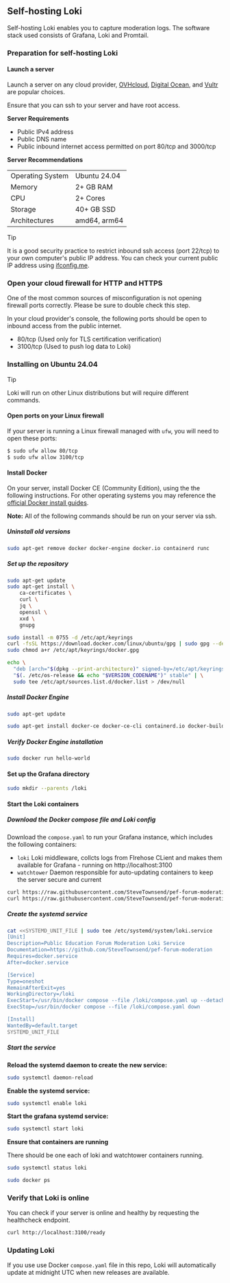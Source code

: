 ## Self-hosting Loki

Self-hosting Loki enables you to capture moderation logs. The software stack used consists of Grafana, Loki and Promtail.

### Preparation for self-hosting Loki

#### Launch a server

Launch a server on any cloud provider, [OVHcloud](https://us.ovhcloud.com/vps/), [Digital Ocean](https://digitalocean.com/), and [Vultr](https://vultr.com/) are popular choices.

Ensure that you can ssh to your server and have root access.

**Server Requirements**

- Public IPv4 address
- Public DNS name
- Public inbound internet access permitted on port 80/tcp and 3000/tcp

**Server Recommendations**

|                  |              |
| ---------------- | ------------ |
| Operating System | Ubuntu 24.04 |
| Memory           | 2+ GB RAM    |
| CPU              | 2+ Cores     |
| Storage          | 40+ GB SSD   |
| Architectures    | amd64, arm64 |

> [!TIP]
> It is a good security practice to restrict inbound ssh access (port 22/tcp) to your own computer's public IP address. You can check your current public IP address using [ifconfig.me](https://ifconfig.me/).

### Open your cloud firewall for HTTP and HTTPS

One of the most common sources of misconfiguration is not opening firewall ports correctly. Please be sure to double check this step.

In your cloud provider's console, the following ports should be open to inbound access from the public internet.

- 80/tcp (Used only for TLS certification verification)
- 3100/tcp (Used to push log data to Loki)

### Installing on Ubuntu 24.04

> [!TIP]
> Loki will run on other Linux distributions but will require different commands.

#### Open ports on your Linux firewall

If your server is running a Linux firewall managed with `ufw`, you will need to open these ports:

```bash
$ sudo ufw allow 80/tcp
$ sudo ufw allow 3100/tcp
```

#### Install Docker

On your server, install Docker CE (Community Edition), using the the following instructions. For other operating systems you may reference the [official Docker install guides](https://docs.docker.com/engine/install/).

**Note:** All of the following commands should be run on your server via ssh.

##### Uninstall old versions

```bash
sudo apt-get remove docker docker-engine docker.io containerd runc
```

##### Set up the repository

```bash
sudo apt-get update
sudo apt-get install \
    ca-certificates \
    curl \
    jq \
    openssl \
    xxd \
    gnupg
```

```bash
sudo install -m 0755 -d /etc/apt/keyrings
curl -fsSL https://download.docker.com/linux/ubuntu/gpg | sudo gpg --dearmor -o /etc/apt/keyrings/docker.gpg
sudo chmod a+r /etc/apt/keyrings/docker.gpg
```

```bash
echo \
  "deb [arch="$(dpkg --print-architecture)" signed-by=/etc/apt/keyrings/docker.gpg] https://download.docker.com/linux/ubuntu \
  "$(. /etc/os-release && echo "$VERSION_CODENAME")" stable" | \
  sudo tee /etc/apt/sources.list.d/docker.list > /dev/null
```

##### Install Docker Engine

```bash
sudo apt-get update
```

```bash
sudo apt-get install docker-ce docker-ce-cli containerd.io docker-buildx-plugin docker-compose-plugin
```

##### Verify Docker Engine installation

```bash
sudo docker run hello-world
```

#### Set up the Grafana directory

```bash
sudo mkdir --parents /loki
```

#### Start the Loki containers

##### Download the Docker compose file and Loki config

Download the `compose.yaml` to run your Grafana instance, which includes the following containers:

- `loki` Loki middleware,  collcts logs from FIrehose CLient and makes them available for Grafana - running on http://localhost:3100
- `watchtower` Daemon responsible for auto-updating containers to keep the server secure and current

```bash
curl https://raw.githubusercontent.com/SteveTownsend/pef-forum-moderation/main/loki/compose.yaml | sudo tee /loki/compose.yaml
curl https://raw.githubusercontent.com/SteveTownsend/pef-forum-moderation/main/firehose-client/config/loki-config.yaml | sudo tee /loki/loki-config.yaml
```

##### Create the systemd service

```bash
cat <<SYSTEMD_UNIT_FILE | sudo tee /etc/systemd/system/loki.service
[Unit]
Description=Public Education Forum Moderation Loki Service
Documentation=https://github.com/SteveTownsend/pef-forum-moderation
Requires=docker.service
After=docker.service

[Service]
Type=oneshot
RemainAfterExit=yes
WorkingDirectory=/loki
ExecStart=/usr/bin/docker compose --file /loki/compose.yaml up --detach
ExecStop=/usr/bin/docker compose --file /loki/compose.yaml down

[Install]
WantedBy=default.target
SYSTEMD_UNIT_FILE
```

##### Start the service

**Reload the systemd daemon to create the new service:**

```bash
sudo systemctl daemon-reload
```

**Enable the systemd service:**

```bash
sudo systemctl enable loki
```

**Start the grafana systemd service:**

```bash
sudo systemctl start loki
```

**Ensure that containers are running**

There should be one each of loki and watchtower containers running.

```bash
sudo systemctl status loki
```

```bash
sudo docker ps
```

### Verify that Loki is online

You can check if your server is online and healthy by requesting the healthcheck endpoint.

```bash
curl http://localhost:3100/ready
```

### Updating Loki

If you use use Docker `compose.yaml` file in this repo, Loki will automatically update at midnight UTC when new releases are available.
